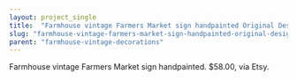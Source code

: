 ```yaml
---
layout: project_single
title:  "Farmhouse vintage Farmers Market sign handpainted Original Design"
slug: "farmhouse-vintage-farmers-market-sign-handpainted-original-design"
parent: "farmhouse-vintage-decorations"
---
```

Farmhouse vintage Farmers Market sign handpainted. $58.00, via Etsy.